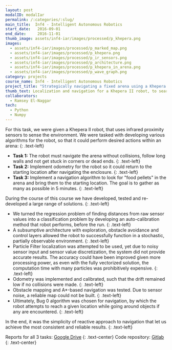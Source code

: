 ```yaml
---
layout: post
modalID: modalIar
permalink: /:categories/:slug/
main_title:  Inf4 - Intelligent Autonomous Robotics
start_date:   2016-09-01
end_date:     2016-11-01
thumb_image: assets/inf4-iar/images/processed/p_khepera.png
images:
  - assets/inf4-iar/images/processed/p_marked_map.png
  - assets/inf4-iar/images/processed/p_khepera.png
  - assets/inf4-iar/images/processed/p_ir_sensors.png
  - assets/inf4-iar/images/processed/p_architecture.png
  - assets/inf4-iar/images/processed/p_khepera_in_arena.png
  - assets/inf4-iar/images/processed/p_wave_graph.png
category: projects
course_name: Inf4 - Intelligent Autonomous Robotics
project_title: "Strategically navigating a fixed arena using a Khepera II robot"
thumb_text: Localization and navigation for a Khepera II robot, to search an obstacle course for "food" and home return
collaborators:
  - Ramsey El-Naggar
tech:
  - Python
  - Numpy
---
```

For this task, we were given a Khepera II robot, that uses infrared proximity sensors to sense the environment. We were tasked with developing various algorithms for the robot, so that it could perform desired actions within an arena:
{: .text-left}
* **Task 1:** The robot must navigate the arena without collisions, follow long walls and not get stuck in corners or dead ends.
{: .text-left}
* **Task 2:** Implement odometry for the robot so it could return to the starting location after navigating the enclosure.
{: .text-left}
* **Task 3:** Implement a navigation algorithm to look for "food pellets" in the arena and bring them to the starting location. The goal is to gather as many as possible in 5 minutes.
{: .text-left}

During the course of this course we have developed, tested and re-developed a large range of solutions.
{: .text-left}
* We turned the regression problem of finding distances from raw sensor values into a classification problem by developing an auto-calibration method that robot performs, before the run.
{: .text-left}
* A subsumptive architecture with exploration, obstacle avoidance and control layers allowed the robot to successfully function in a stochastic, partially observable environment.
{: .text-left}
* Particle Filter localization was attempted to be used, yet due to noisy sensor input and sensor value discretization, the system did not provide accurate results. The accuracy could have been improved given more processing power, as even with the fully vectorized solution, the computation time with many particles was prohibitively expensive.
{: .text-left}
* Odometry was implemented and calibrated, such that the drift remained low if no collisions were made.
{: .text-left}
* Obstacle mapping and A*-based navigation was tested. Due to sensor noise, a reliable map could not be built.
{: .text-left}
* Ultimately, Bug 0 algorithm was chosen for navigation, by which the robot attempts to reach a given location while going around objects if any are encountered.
{: .text-left}

In the end, it was the simplicity of reactive approach to navigation that let us achieve the most consistent and reliable results.
{: .text-left}

Reports for all 3 tasks: [Google Drive](https://drive.google.com/open?id=1NFmrsW8NIIT-TGLA41VM5yh5Kz3KCo_u)
{: .text-center}
Code repository: [Gitlab](https://gitlab.com/iar/iar)
{: .text-center}
